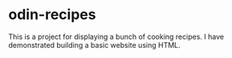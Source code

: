 # odin-recipes
This is a project for displaying a bunch of cooking recipes.
I have demonstrated building a basic website using HTML.
